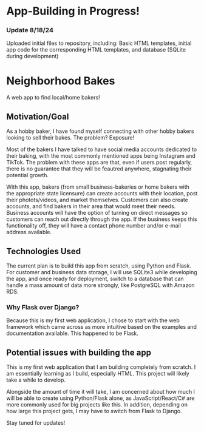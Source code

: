 # App-Building in Progress! 

### Update 8/18/24
Uploaded initial files to repository, including: Basic HTML templates, initial app code for the corresponding HTML templates, and database (SQLite during development)

# Neighborhood Bakes
A web app to find local/home bakers!

## Motivation/Goal
As a hobby baker, I have found myself connecting with other hobby bakers looking to sell their bakes. The problem? Exposure!

Most of the bakers I have talked to have social media accounts dedicated to their baking, with the most commonly mentioned apps being Instagram and TikTok. The problem with these apps are that, even if users post regularly, there is no guarantee that they will be feautred anywhere, stagnating their potential growth. 

With this app, bakers (from small business-bakeries or home bakers with the appropriate state licensure) can create accounts with their location, post their photots/videos, and market themselves. Customers can also create accounts, and find bakers in their area that would meet their needs. Business accounts will have the option of turning on direct messages so customers can reach out directly through the app. If the business keeps this functionality off, they will have a contact phone number and/or e-mail address available. 

## Technologies Used
The current plan is to build this app from scratch, using Python and Flask. For customer and business data storage, I will use SQLite3 while developing the app, and once ready for deployment, switch to a database that can handle a mass amount of data more strongly, like PostgreSQL with Amazon RDS. 

### Why Flask over Django? 
Because this is my first web application, I chose to start with the web framework which came across as more intuitive based on the examples and documentation available. This happened to be Flask. 

## Potential issues with building the app
This is my first web application that I am building completely from scratch. I am essentially learning as I build, especially HTML. This project will likely take a while to develop. 

Alongside the amount of time it will take, I am concerned about how much I will be able to create using Python/Flask alone, as JavaScript/React/C# are more commonly used for big projects like this. In addition, depending on how large this project gets, I may have to switch from Flask to Django. 

Stay tuned for updates! 

